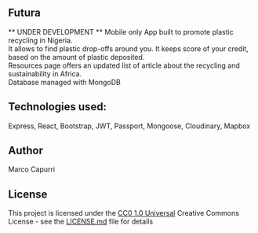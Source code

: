 ## Futura
** UNDER DEVELOPMENT **
Mobile only App built to promote plastic recycling in Nigeria.<br/>
It allows to find plastic drop-offs around you.
It keeps score of your credit, based on the amount of plastic deposited.<br/>
Resources page offers an updated list of article about the recycling and sustainability in Africa.<br/>
Database managed with MongoDB

## Technologies used:
Express, React, Bootstrap, JWT, 	Passport, Mongoose, Cloudinary, Mapbox


## Author

Marco Capurri

## License

This project is licensed under the [CC0 1.0 Universal](LICENSE.md)
Creative Commons License - see the [LICENSE.md](LICENSE.md) file for
details

